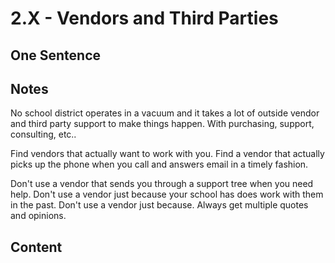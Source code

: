 # 2.X - Vendors and Third Parties

## One Sentence

## Notes
No school district operates in a vacuum and it takes a lot of outside vendor and third party support to make things happen. With purchasing, support, consulting, etc.. 

Find vendors that actually want to work with you. Find a vendor that actually picks up the phone when you call and answers email in a timely fashion.

Don't use a vendor that sends you through a support tree when you need help. Don't use a vendor just because your school has does work with them in the past. Don't use a vendor just because. Always get multiple quotes and opinions. 

## Content
